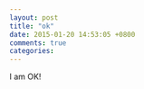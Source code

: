 ```yaml
---
layout: post
title: "ok"
date: 2015-01-20 14:53:05 +0800
comments: true
categories: 
---
```

I am OK!